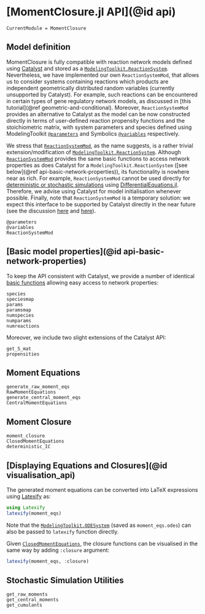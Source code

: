 # [MomentClosure.jl API](@id api)
```@meta
CurrentModule = MomentClosure
```

## Model definition

MomentClosure is fully compatible with reaction network models defined using [Catalyst](https://github.com/SciML/Catalyst.jl) and stored as a [`ModelingToolkit.ReactionSystem`](https://catalyst.sciml.ai/stable/api/catalyst_api/#ModelingToolkit.ReactionSystem). Nevertheless, we have implemented our own `ReactionSystemMod`, that allows us to consider systems containing reactions which products are independent geometrically distributed random variables (currently unsupported by Catalyst). For example, such reactions can be encountered in certain types of gene regulatory network models, as discussed in [this tutorial](@ref geometric-and-conditional). Moreover, `ReactionSystemMod` provides an alternative to Catalyst as the model can be now constructed directly in terms of user-defined reaction propensity functions and the stoichiometric matrix, with system parameters and species defined using ModelingToolkit [`@parameters`](https://mtk.sciml.ai/stable/basics/ContextualVariables/#Parameters-1) and Symbolics [`@variables`](https://symbolics.juliasymbolics.org/stable/manual/variables/#Symbolics.@variables) respectively.

We stress that [`ReactionSystemMod`](@ref), as the name suggests, is a rather trivial extension/modification of [`ModelingToolkit.ReactionSystem`](https://catalyst.sciml.ai/stable/api/catalyst_api/#ModelingToolkit.ReactionSystem). Although [`ReactionSystemMod`](@ref) provides the same basic functions to access network properties as does Catalyst for a `ModelingToolkit.ReactionSystem` ([see below](@ref api-basic-network-properties)), its functionality is nowhere near as rich. For example, `ReactionSystemMod` cannot be used directly for [deterministic or stochastic simulations](https://github.com/SciML/DifferentialEquations.jl/) using [DifferentialEquations.jl](https://github.com/SciML/DifferentialEquations.jl/). Therefore, we advise using Catalyst for model initialisation whenever possible. Finally, note that `ReactionSystemMod` is a temporary solution: we expect this interface to be supported by Catalyst directly in the near future (see the discussion [here](https://github.com/SciML/Catalyst.jl/issues/308) and [here](https://github.com/SciML/Catalyst.jl/issues/306)).

```@docs
@parameters
@variables
ReactionSystemMod
```

## [Basic model properties](@id api-basic-network-properties)

To keep the API consistent with Catalyst, we provide a number of identical [basic functions](https://catalyst.sciml.ai/stable/api/catalyst_api/#Basic-properties) allowing easy access to network properties:

```@docs
species
speciesmap
params
paramsmap
numspecies
numparams
numreactions
```

Moreover, we include two slight extensions of the Catalyst API:

```@docs
get_S_mat
propensities
```

## Moment Equations

```@docs
generate_raw_moment_eqs
RawMomentEquations
generate_central_moment_eqs
CentralMomentEquations
```

## Moment Closure

```@docs
moment_closure
ClosedMomentEquations
deterministic_IC
```

## [Displaying Equations and Closures](@id visualisation_api)

The generated moment equations can be converted into LaTeX expressions using [Latexify](https://github.com/korsbo/Latexify.jl) as:
```julia
using Latexify
latexify(moment_eqs)
```
Note that the [`ModelingToolkit.ODESystem`](https://mtk.sciml.ai/stable/systems/ODESystem/) (saved as `moment_eqs.odes`) can also be passed to `latexify` function directly.

Given [`ClosedMomentEquations`](@ref), the closure functions can be visualised in the same way by adding `:closure` argument:
```julia
latexify(moment_eqs, :closure)
```
## Stochastic Simulation Utilities

```@docs
get_raw_moments
get_central_moments
get_cumulants
```
